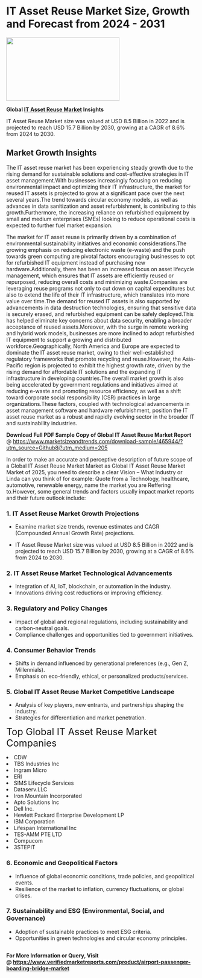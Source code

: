 <H1>IT Asset Reuse Market Size, Growth and Forecast from 2024 - 2031</H1><img class="aligncenter size-medium wp-image-584254" src="https://thirdeyenews.in/wp-content/uploads/2024/09/Global-Market-Research-300x168.jpeg" alt="" width="300" height="168" /><p><strong>Global&nbsp;<a href="https://www.marketsizeandtrends.com/download-sample/465944/?utm_source=Github8j?utm_medium=205">IT Asset Reuse Market</a> Insights</strong></p><p>IT Asset Reuse Market size was valued at USD 8.5 Billion in 2022 and is projected to reach USD 15.7 Billion by 2030, growing at a CAGR of 8.6% from 2024 to 2030.</p><p><h2>Market Growth Insights</h2> <p>The IT asset reuse market has been experiencing steady growth due to the rising demand for sustainable solutions and cost-effective strategies in IT asset management.With businesses increasingly focusing on reducing environmental impact and optimizing their IT infrastructure, the market for reused IT assets is projected to grow at a significant pace over the next several years.The trend towards circular economy models, as well as advances in data sanitization and asset refurbishment, is contributing to this growth.Furthermore, the increasing reliance on refurbished equipment by small and medium enterprises (SMEs) looking to reduce operational costs is expected to further fuel market expansion.</p> <p>The market for IT asset reuse is primarily driven by a combination of environmental sustainability initiatives and economic considerations.The growing emphasis on reducing electronic waste (e-waste) and the push towards green computing are pivotal factors encouraging businesses to opt for refurbished IT equipment instead of purchasing new hardware.Additionally, there has been an increased focus on asset lifecycle management, which ensures that IT assets are efficiently reused or repurposed, reducing overall costs and minimizing waste.Companies are leveraging reuse programs not only to cut down on capital expenditures but also to extend the life of their IT infrastructure, which translates into more value over time.The demand for reused IT assets is also supported by advancements in data destruction technologies, ensuring that sensitive data is securely erased, and refurbished equipment can be safely deployed.This has helped eliminate key concerns about data security, enabling a broader acceptance of reused assets.Moreover, with the surge in remote working and hybrid work models, businesses are more inclined to adopt refurbished IT equipment to support a growing and distributed workforce.Geographically, North America and Europe are expected to dominate the IT asset reuse market, owing to their well-established regulatory frameworks that promote recycling and reuse.However, the Asia-Pacific region is projected to exhibit the highest growth rate, driven by the rising demand for affordable IT solutions and the expanding IT infrastructure in developing countries.The overall market growth is also being accelerated by government regulations and initiatives aimed at reducing e-waste and promoting resource efficiency, as well as a shift toward corporate social responsibility (CSR) practices in large organizations.These factors, coupled with technological advancements in asset management software and hardware refurbishment, position the IT asset reuse market as a robust and rapidly evolving sector in the broader IT and sustainability industries.</p> <p><span class=""><strong>Download Full PDF Sample Copy of Global IT Asset Reuse Market Report</strong> @ <a href="https://www.marketsizeandtrends.com/download-sample/465944/?utm_source=Github8j?utm_medium=205" target="_blank">https://www.marketsizeandtrends.com/download-sample/465944/?utm_source=Github8j?utm_medium=205</a></span></p><p>In order to make an accurate and perceptive description of future scope of a Global&nbsp;IT Asset Reuse Market Market as Global&nbsp;IT Asset Reuse Market Market of 2025, you need to describe a clear Vision &ndash; What Industry or Linda can you think of for example: Quote from a Technology, healthcare, automotive, renewable energy, name the market you are Reffering to.However, some general trends and factors usually impact market reports and their future outlook include:</p><h3>1.&nbsp;<strong>IT Asset Reuse Market Growth Projections</strong></h3><ul><li>Examine market size trends, revenue estimates and CAGR (Compounded Annual Growth Rate) projections.</li><li><p>IT Asset Reuse Market size was valued at USD 8.5 Billion in 2022 and is projected to reach USD 15.7 Billion by 2030, growing at a CAGR of 8.6% from 2024 to 2030.</p></li></ul><h3>2.&nbsp;<strong>IT Asset Reuse Market Technological Advancements</strong></h3><ul><li>Integration of AI, IoT, blockchain, or automation in the industry.</li><li>Innovations driving cost reductions or improving efficiency.</li></ul><h3>3.&nbsp;<strong>Regulatory and Policy Changes</strong></h3><ul><li>Impact of global and regional regulations, including sustainability and carbon-neutral goals.</li><li>Compliance challenges and opportunities tied to government initiatives.</li></ul><h3>4.&nbsp;<strong>Consumer Behavior Trends</strong></h3><ul><li>Shifts in demand influenced by generational preferences (e.g., Gen Z, Millennials).</li><li>Emphasis on eco-friendly, ethical, or personalized products/services.</li></ul><h3>5.&nbsp;<strong>Global IT Asset Reuse Market Competitive Landscape</strong></h3><ul><li>Analysis of key players, new entrants, and partnerships shaping the industry.</li><li>Strategies for differentiation and market penetration.</li></ul><p data-pm-slice="1 1 []"><span style="color: inherit; font-family: inherit; font-size: 25px;">Top Global IT Asset Reuse Market Companies</span></p><div class="" data-test-id=""><p><li>CDW</li><li> TBS Industries Inc</li><li> Ingram Micro</li><li> ERI</li><li> SIMS Lifecycle Services</li><li> Dataserv.LLC</li><li> Iron Mountain Incorporated</li><li> Apto Solutions Inc</li><li> Dell Inc.</li><li> Hewlett Packard Enterprise Development LP</li><li> IBM Corporation</li><li> Lifespan International Inc</li><li> TES-AMM PTE LTD</li><li> Compucom</li><li> 3STEPIT</li></p></div><h3>6.&nbsp;<strong>Economic and Geopolitical Factors</strong></h3><ul><li>Influence of global economic conditions, trade policies, and geopolitical events.</li><li>Resilience of the market to inflation, currency fluctuations, or global crises.</li></ul><h3>7.&nbsp;<strong>Sustainability and ESG (Environmental, Social, and Governance)</strong></h3><ul><li>Adoption of sustainable practices to meet ESG criteria.</li><li>Opportunities in green technologies and circular economy principles.</li></ul><h2><strong style="font-size: 14px;">For More Information or Query, Visit @&nbsp;</strong><a style="background-color: #ffffff; font-size: 14px;" href="https://www.marketsizeandtrends.com/report/it-asset-reuse-market/" target="_blank">https://www.verifiedmarketreports.com/product/airport-passenger-boarding-bridge-market</a></h2>